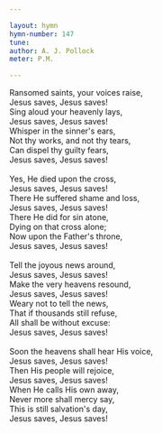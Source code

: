 ```yaml
---

layout: hymn
hymn-number: 147
tune: 
author: A. J. Pollock
meter: P.M.

---
```

Ransomed saints, your voices raise,<br>Jesus saves, Jesus saves!<br>Sing aloud your heavenly lays,<br>Jesus saves, Jesus saves!<br>Whisper in the sinner's ears,<br>Not thy works, and not thy tears,<br>Can dispel thy guilty fears,<br>Jesus saves, Jesus saves!<br><br>Yes, He died upon the cross,<br>Jesus saves, Jesus saves!<br>There He suffered shame and loss,<br>Jesus saves, Jesus saves!<br>There He did for sin atone,<br>Dying on that cross alone;<br>Now upon the Father's throne,<br>Jesus saves, Jesus saves!<br><br>Tell the joyous news around,<br>Jesus saves, Jesus saves!<br>Make the very heavens resound,<br>Jesus saves, Jesus saves!<br>Weary not to tell the news,<br>That if thousands still refuse,<br>All shall be without excuse:<br>Jesus saves, Jesus saves!<br><br>Soon the heavens shall hear His voice,<br>Jesus saves, Jesus saves!<br>Then His people will rejoice,<br>Jesus saves, Jesus saves!<br>When He calls His own away,<br>Never more shall mercy say,<br>This is still salvation's day,<br>Jesus saves, Jesus saves!<br><br><br>
